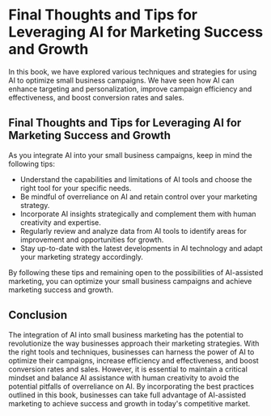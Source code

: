 Final Thoughts and Tips for Leveraging AI for Marketing Success and Growth
=================================================================================================

In this book, we have explored various techniques and strategies for using AI to optimize small business campaigns. We have seen how AI can enhance targeting and personalization, improve campaign efficiency and effectiveness, and boost conversion rates and sales.

Final Thoughts and Tips for Leveraging AI for Marketing Success and Growth
--------------------------------------------------------------------------

As you integrate AI into your small business campaigns, keep in mind the following tips:

* Understand the capabilities and limitations of AI tools and choose the right tool for your specific needs.
* Be mindful of overreliance on AI and retain control over your marketing strategy.
* Incorporate AI insights strategically and complement them with human creativity and expertise.
* Regularly review and analyze data from AI tools to identify areas for improvement and opportunities for growth.
* Stay up-to-date with the latest developments in AI technology and adapt your marketing strategy accordingly.

By following these tips and remaining open to the possibilities of AI-assisted marketing, you can optimize your small business campaigns and achieve marketing success and growth.

Conclusion
----------

The integration of AI into small business marketing has the potential to revolutionize the way businesses approach their marketing strategies. With the right tools and techniques, businesses can harness the power of AI to optimize their campaigns, increase efficiency and effectiveness, and boost conversion rates and sales. However, it is essential to maintain a critical mindset and balance AI assistance with human creativity to avoid the potential pitfalls of overreliance on AI. By incorporating the best practices outlined in this book, businesses can take full advantage of AI-assisted marketing to achieve success and growth in today's competitive market.
